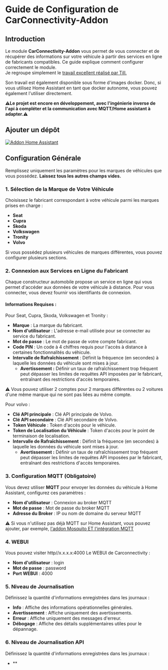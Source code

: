 # Guide de Configuration de CarConnectivity-Addon

## Introduction

Le module **CarConnectivity-Addon** vous permet de vous connecter et de récupérer des informations sur votre véhicule à partir des services en ligne de fabricants compatibles. Ce guide explique comment configurer correctement le module.  
Je regroupe simplement le [travail excellent réalisé par Till.](https://github.com/tillsteinbach/CarConnectivity)

Son travail est également disponible sous forme d'images docker. Donc, si vous utilisez Home Assistant en tant que docker autonome, vous pouvez également l'utiliser directement.

**⚠️Le projet est encore en développement, avec l'ingénierie inverse de l'api à compléter et la communication avec MQTT/Home assistant à adapter.⚠️**

## Ajouter un dépôt

[![Addon Home Assistant](https://raw.githubusercontent.com/Pulpyyyy/carconnectivity-addon/refs/heads/main/.github/img/addon-ha.svg)](https://my.home-assistant.io/redirect/supervisor_add_addon_repository/?repository_url=https%3A%2F%2Fgithub.com%2FPulpyyyy%2Fcarconnectivity-addon)

## Configuration Générale

Remplissez uniquement les paramètres pour les marques de véhicules que vous possédez. **Laissez tous les autres champs vides.**

### 1. Sélection de la Marque de Votre Véhicule
Choisissez le fabricant correspondant à votre véhicule parmi les marques prises en charge :
- **Seat**
- **Cupra**
- **Skoda**
- **Volkswagen**
- **Tronity**
- **Volvo**

Si vous possédez plusieurs véhicules de marques différentes, vous pouvez configurer plusieurs sections.

### 2. Connexion aux Services en Ligne du Fabricant
Chaque constructeur automobile propose un service en ligne qui vous permet d'accéder aux données de votre véhicule à distance. Pour vous connecter, vous devez fournir vos identifiants de connexion.

#### Informations Requises :
Pour Seat, Cupra, Skoda, Volkswagen et Tronity :
- **Marque** : La marque du fabricant.
- **Nom d'utilisateur** : L'adresse e-mail utilisée pour se connecter au service du fabricant.
- **Mot de passe** : Le mot de passe de votre compte fabricant.
- **Code PIN** : Un code à 4 chiffres requis pour l'accès à distance à certaines fonctionnalités du véhicule.
- **Intervalle de Rafraîchissement** : Définit la fréquence (en secondes) à laquelle les données du véhicule sont mises à jour.
  - **Avertissement :** Définir un taux de rafraîchissement trop fréquent peut dépasser les limites de requêtes API imposées par le fabricant, entraînant des restrictions d'accès temporaires.

⚠️ Vous pouvez utiliser 2 comptes pour 2 marques différentes ou 2 voitures d'une même marque qui ne sont pas liées au même compte.

Pour volvo :
- **Clé API principale** : Clé API principale de Volvo.
- **Clé API secondaire** : Clé API secondaire de Volvo.
- **Token Véhicule** : Token d'accès pour le véhicule.
- **Token de Localisation du Véhicule** : Token d'accès pour le point de terminaison de localisation.
- **Intervalle de Rafraîchissement** : Définit la fréquence (en secondes) à laquelle les données du véhicule sont mises à jour.
  - **Avertissement :** Définir un taux de rafraîchissement trop fréquent peut dépasser les limites de requêtes API imposées par le fabricant, entraînant des restrictions d'accès temporaires.

### 3. Configuration MQTT (Obligatoire)
Vous devez utiliser **MQTT** pour envoyer les données du véhicule à Home Assistant, configurez ces paramètres :
- **Nom d'utilisateur** : Connexion au broker MQTT
- **Mot de passe** : Mot de passe du broker MQTT
- **Adresse du Broker** : IP ou nom de domaine du serveur MQTT

⚠️ Si vous n'utilisez pas déjà MQTT sur Home Assistant, vous pouvez ajouter, par exemple, [l'addon Mosquito ET l'intégration MQTT](https://www.home-assistant.io/integrations/mqtt) 

### 4. WEBUI
Vous pouvez visiter http//x.x.x.x:4000 Le WEBUI de Carconnectivity :
- **Nom d'utilisateur** : login
- **Mot de passe** : password
- **Port WEBUI** : 4000

### 5. Niveau de Journalisation
Définissez la quantité d'informations enregistrées dans les journaux :
- **Info** : Affiche des informations opérationnelles générales.
- **Avertissement** : Affiche uniquement des avertissements.
- **Erreur** : Affiche uniquement des messages d'erreur.
- **Débogage** : Affiche des détails supplémentaires utiles pour le dépannage.

### 6. Niveau de Journalisation API
Définissez la quantité d'informations enregistrées dans les journaux :
- **